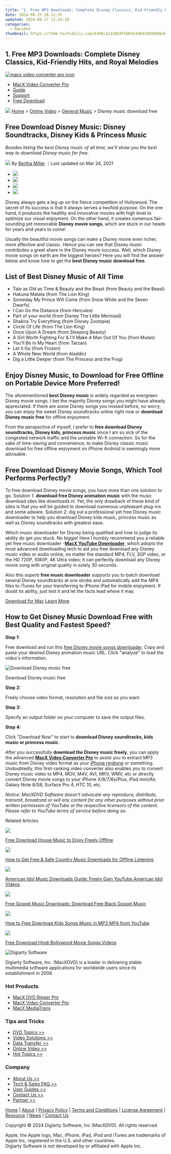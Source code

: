 ```yaml
---
title: "1. Free MP3 Downloads: Complete Disney Classics, Kid-Friendly Hits, and Royal Melodies"
date: 2024-08-25 16:12:35
updated: 2024-08-27 12:24:10
categories:
  - macxdvd
thumbnail: https://thmb.techidaily.com/6308ca1326b9f5602e19bd1098908b4cdc545e2ea53a869dc57cfed236317a58.png
---
```


## 1. Free MP3 Downloads: Complete Disney Classics, Kid-Friendly Hits, and Royal Melodies

[![macx video converter pro icon](https://www.macxdvd.com/mac-dvd-video-converter-how-to/../image-style/new-seo/icon11.png)](https://tools.techidaily.com/macxdvd/products/)

* [MacX Video Converter Pro](https://tools.techidaily.com/macxdvd/products/)
* [Guide](https://tools.techidaily.com/macxdvd/products/)
* [Support](https://tools.techidaily.com/macxdvd/products/)
* [Free Download](https://tools.techidaily.com/macxdvd/products/)



![](https://www.macxdvd.com/mac-dvd-video-converter-how-to/../image-style/new-seo/icon7.png) [Home](https://tools.techidaily.com/macxdvd/products/) \> [Online Video](https://tools.techidaily.com/macxdvd/products/) \> [General Music](https://tools.techidaily.com/macxdvd/products/) \> Disney music download free

## Free Download Disney Music: Disney Soundtracks, Disney Kids & Princess Music



_Besides listing the best Disney music of all time, we'll show you the best way to download Disney music for free._

![](https://www.macxdvd.com/mac-dvd-video-converter-how-to/../image-style/new-seo/icon6.png) By [Bertha Miller](https://www.linkedin.com/in/bertha-miller-7a324990/) ｜Last updated on Mar 24, 2021

* [![](https://www.macxdvd.com/mac-dvd-video-converter-how-to/../image-style/new-seo/share-fa.jpg)](https://www.facebook.com/sharer/sharer.php?u=https://www.macxdvd.com/mac-dvd-video-converter-how-to/best-disney-music-download-free.htm)
* [![](https://www.macxdvd.com/mac-dvd-video-converter-how-to/../image-style/new-seo/share-tw.jpg)](https://twitter.com/intent/tweet?url=https://www.macxdvd.com/mac-dvd-video-converter-how-to/best-disney-music-download-free.htm)
* [![](https://www.macxdvd.com/mac-dvd-video-converter-how-to/../image-style/new-seo/share-email.jpg)](https://www.macxdvd.com/mac-dvd-video-converter-how-to/mailto:info@example.com?&subject=&body=https://www.macxdvd.com/mac-dvd-video-converter-how-to/best-disney-music-download-free.htm)
* [![](https://www.macxdvd.com/mac-dvd-video-converter-how-to/../image-style/new-seo/share-in.jpg)](https://www.linkedin.com/shareArticle?mini=true&url=https://www.macxdvd.com/mac-dvd-video-converter-how-to/best-disney-music-download-free.htm&title=&summary=https://www.macxdvd.com/mac-dvd-video-converter-how-to/best-disney-music-download-free.htm&source=)

Disney always gets a leg up on the fierce competition of Hollywood. The secret of its success is that it always serves a twofold purpose. On the one hand, it produces the healthy and innovative movies with high level to optimize our visual enjoyment. On the other hand, it creates numerous fair-sounding yet memorable **Disney movie songs**, which are stuck in our heads for years and years to come!

Usually the beautiful movie songs can make a Disney movie even richer, more affective and classic. Hence you can see that Disney music contributes a great share in the Disney movie success. Well, which Disney movie songs on earth are the biggest heroes? Here you will find the answer below and know how to get the **best Disney music download free**.

## List of Best Disney Music of All Time 

* Tale as Old as Time & Beauty and the Beast (from Beauty and the Beast)
* Hakuna Matata (from The Lion King)
* Someday My Prince Will Come (from Snow White and the Seven Dwarfs)
* I Can Go the Distance (from Hercules)
* Part of your world (from Disney The Little Mermaid)
* Shakira Try Everything (from Disney Zootopia)
* Circle Of Life (from The Lion King)
* Once Upon A Dream (from Sleeping Beauty)
* A Girl Worth Fighting For & I'll Make A Man Out Of You (from Mulan)
* You'll Be in My Heart (from Tarzan)
* Let it Go (from Frozen)
* A Whole New World (from Aladdin)
* Dig a Little Deeper (from The Princess and the Frog)

## Enjoy Disney Music, to Download for Free Offline on Portable Device More Preferred! 

The aforementioned **best Disney music** is widely regarded as evergreen Disney movie songs. I bet the majority Disney songs you might have already appreciated. If there are some Disney songs you missed before, no worry, you can enjoy the sweet Disney soundtracks online right now or   **download Disney music free** for offline enjoyment.

From the perspective of myself, I prefer to **free download Disney soundtracks, Disney kids, princess music** since I am so sick of the congested network traffic and the unstable Wi-fi connection. So for the sake of time-saving and convenience, to make Disney classic music download for free offline enjoyment on iPhone Android is seemingly more advisable. 

## Free Download Disney Movie Songs, Which Tool Performs Perfectly? 

To free download Disney movie songs, you have more than one solution to go. Solution 1: **download free Disney animation music** with the music download sites like downloads.nl. Yet, the only drawback of these kind of sites is that you will be guided to download numerous unpleasant plug-ins and some adware. Solution 2: dig out a professional yet free Disney music downloader to help you download Disney kids music, princess music as well as Disney soundtracks with greatest ease.

Which music downloader for Disney being qualified and how to judge its ability do get you stuck. No biggie! Here I humbly recommend you a reliable yet free music downloader -[**MacX YouTube Downloader**](https://tools.techidaily.com/macxdvd/products/), which adopts the most advanced downloading tech to aid you free download any Disney music video or audio online, no matter the standard MP4, FLV, 3GP video, or the HD 720P, 1080P, 4K Ultra video; it can perfectly download any Disney movie song with original quality in solely 30 seconds.

Also this superb   **free music downloader** supports you to batch download several Disney soundtracks at one stroke and automatically add the MP4 files to iTunes for your transferring to iPhone iPad for mobile enjoyment. If doubt its ability, just test it and let the facts lead where it may. 

[Download for Mac](https://tools.techidaily.com/macxdvd/products/) [Learn More](https://tools.techidaily.com/macxdvd/products/) 

## How to Get Disney Music Download Free with Best Quality and Fastest Speed? 

**Step 1:** 

Free download and run this [free Disney movie songs downloader](https://tools.techidaily.com/macxdvd/products/). Copy and paste your desired Disney animation music URL. Click "analyze" to load the video's information.

![Download Disney music free](https://www.macxdvd.com/mac-dvd-video-converter-how-to/article-image/myd-liuli-052601.jpg) 

Download Disney music free

**Step 2:** 

Freely choose video format, resolution and file size as you want. 

**Step 3:** 

Specify an output folder on your computer to save the output files. 

**Step 4:** 

Click "Download Now" to start to **download Disney soundtracks, kids music or princess music**. 

After you successfully **download the Disney music freely**, you can apply the advanced [**MacX Video Converter Pro**](https://tools.techidaily.com/macxdvd/products/) to assist you to extract MP3 music from Disney video format as your [iPhone ringtone](https://tools.techidaily.com/macxdvd/products/) or something. Undoubtedly, this first-ranking video converter also enables you to convert Disney music video to MP4, MOV, M4V, AVI, MKV, WMV, etc or directly convert Disney movie songs to your iPhone X/8/7/6s/Plus, iPad mini/Air, Galaxy Note 8/S8, Surface Pro 4, HTC 10, etc.

_Notice: MacXDVD Software doesn't advocate any reproduce, distribute, transmit, broadcast or sell any content for any other purposes without prior written permission of YouTube or the respective licensors of the content. Please refer to YouTube terms of service before doing so._ 



Related Articles

![](https://www.macxdvd.com/mac-dvd-video-converter-how-to/../image-style/new-seo/pic7.jpg)

[Free Download House Music to Enjoy Freely Offline](https://tools.techidaily.com/macxdvd/products/) 

![](https://www.macxdvd.com/mac-dvd-video-converter-how-to/../image-style/new-seo/pic6.jpg)

[How to Get Free & Safe Country Music Downloads for Offline Listening](https://tools.techidaily.com/macxdvd/products/) 

![](https://www.macxdvd.com/mac-dvd-video-converter-how-to/../image-style/new-seo/pic5.jpg)

[American Idol Music Downloads Guide: Freely Gain YouTube American Idol Videos](https://tools.techidaily.com/macxdvd/products/) 

![](https://www.macxdvd.com/mac-dvd-video-converter-how-to/../image-style/new-seo/pic4.jpg)

[Free Gospel Music Downloads: Download Free Black Gospel Music](https://tools.techidaily.com/macxdvd/products/) 

![](https://www.macxdvd.com/mac-dvd-video-converter-how-to/../image-style/new-seo/pic3.jpg)

[How to Free Download Kids Songs Music in MP3 MP4 from YouTube](https://tools.techidaily.com/macxdvd/products/) 

![](https://www.macxdvd.com/mac-dvd-video-converter-how-to/../image-style/new-seo/pic2.jpg)

[Free Download Hindi Bollywood Movie Songs Videos](https://tools.techidaily.com/macxdvd/products/) 



![Digiarty Software](https://www.macxdvd.com/mac-dvd-video-converter-how-to/../icon/logo.png) 

Digiarty Software, Inc. (MacXDVD) is a leader in delivering stable multimedia software applications for worldwide users since its establishment in 2006.

### Hot Products

* [MacX DVD Ripper Pro](https://tools.techidaily.com/macxdvd/products/)
* [MacX Video Converter Pro](https://tools.techidaily.com/macxdvd/products/)
* [MacX MediaTrans](https://tools.techidaily.com/macxdvd/products/)

### Tips and Tricks

* [DVD Topics >>](https://tools.techidaily.com/macxdvd/products/)
* [Video Solutions >>](https://tools.techidaily.com/macxdvd/products/)
* [Data Transfer >>](https://tools.techidaily.com/macxdvd/products/)
* [Online Video >>](https://tools.techidaily.com/macxdvd/products/)
* [Hot Topics >>](https://tools.techidaily.com/macxdvd/products/)

### Company

* [About Us >>](https://tools.techidaily.com/macxdvd/products/)
* [Tech & Sales FAQ >>](https://tools.techidaily.com/macxdvd/products/)
* [User Guides >>](https://tools.techidaily.com/macxdvd/products/)
* [Contact Us >>](https://tools.techidaily.com/macxdvd/products/)
* [Partner >>](https://tools.techidaily.com/macxdvd/products/)



[Home](https://tools.techidaily.com/macxdvd/products/) | [About](https://tools.techidaily.com/macxdvd/products/) | [Privacy Policy](https://tools.techidaily.com/macxdvd/products/) | [Terms and Conditions](https://tools.techidaily.com/macxdvd/products/) | [License Agreement](https://tools.techidaily.com/macxdvd/products/) | [Resource](https://tools.techidaily.com/macxdvd/products/) | [News](https://tools.techidaily.com/macxdvd/products/) | [Contact Us](https://tools.techidaily.com/macxdvd/products/)

Copyright © 2024 Digiarty Software, Inc (MacXDVD). All rights reserved

Apple, the Apple logo, Mac, iPhone, iPad, iPod and iTunes are trademarks of Apple Inc, registered in the U.S. and other countries.  
Digiarty Software is not developed by or affiliated with Apple Inc.

<ins class="adsbygoogle"
     style="display:block"
     data-ad-format="autorelaxed"
     data-ad-client="ca-pub-7571918770474297"
     data-ad-slot="1223367746"></ins>



<ins class="adsbygoogle"
     style="display:block"
     data-ad-client="ca-pub-7571918770474297"
     data-ad-slot="8358498916"
     data-ad-format="auto"
     data-full-width-responsive="true"></ins>
